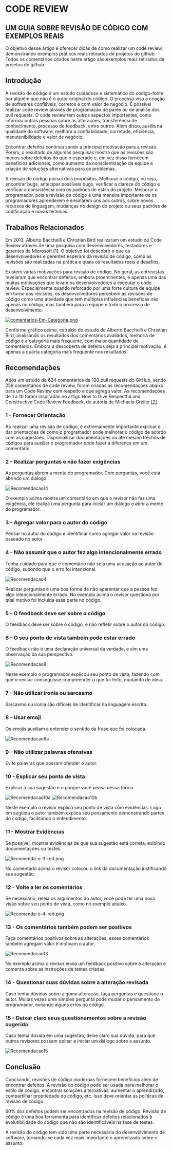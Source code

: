 # CODE REVIEW
## UM GUIA SOBRE REVISÃO DE CÓDIGO COM EXEMPLOS REAIS

O objetivo desse artigo é oferecer dicas de como realizar um code review, demonstrando exemplos práticos reais retirados de projetos do github. Todos os comentários citados neste artigo são exemplos reais retirados de projetos do github

## Introdução

A revisão de código é um estudo cuidadoso e sistemático do código-fonte por alguém que não é o autor original do código. O processo visa a criação de softwares confiáveis, corretos e com valor de negócio. É possível realizar code review através de programação de pares ou de análise dos pull requests. O code review tem outros aspectos importantes, como informar outras pessoas sobre as alterações, transferência de conhecimento, processo de feedback, entre outros. Além disso, auxilia na qualidade do software, melhora a confiabilidade, corretude, eficiência, manutenibilidade e valor de negócio. 

Encontrar defeitos continua sendo a principal motivação para a revisão. Porém, o resultado de algumas pesquisas mostra que as revisões são menos sobre defeitos do que o esperado e, em vez disso fornecem benefícios adicionais, como aumento da conscientização da equipe e criação de soluções alternativas para os problemas.

A revisão de código possui dois propósitos. Melhorar o código, ou seja, encontrar bugs, antecipar possíveis bugs, verificar a clareza do código e verificar a consistência com os padrões de estilo do projeto. Melhorar o programador, pois a revisão de código é uma maneira importante de os programadores aprenderem e ensinarem uns aos outros, sobre novos recursos de linguagem, mudanças no design do projeto ou seus padrões de codificação e novas técnicas.

## Trabalhos Relacionados

Em 2013, Alberto Bacchelli e  Christian Bird realizaram um estudo de Code Review através de uma pesquisa com desenvolvedores, testadores e gerentes da Microsoft [[1]](https://dl.acm.org/doi/10.5555/2486788.2486882). O objetivo foi descobrir o que os desenvolvedores e gerentes esperam da revisão de código, como as revisões são realizadas na prática e quais os resultados reais e desafios.

Existem várias motivações para revisão de código. No geral, as entrevistas revelaram que encontrar defeitos, embora proeminentes, é apenas uma das muitas motivações que levam os desenvolvedores a executar o code review. Especialmente quando reforçado por uma forte cultura de equipe em torno das revisões, os desenvolvedores percebem as revisões de código como uma atividade que tem múltiplas influências benéficas não apenas no código, mas também para a equipe e todo o processo de desenvolvimento. 

[![comentarios-Em-Categoria.png](https://i.postimg.cc/h4LbRFfM/comentarios-Em-Categoria.png)](https://postimg.cc/HjL7bh07)

Conforme gráfico acima, extraído do estudo de Alberto Bacchelli e  Christian Bird, analisando os resultados dos comentários avaliados, melhoria de código é a categoria mais frequente, com maior quantidade de comentários. Embora a descoberta de defeitos seja a principal motivação, é apenas a quarta categoria mais frequente nos resultados. 


## Recomendações

Após um estudo de 624 comentários de 120 pull requests do GitHub, sendo 259 comentários de code review, foram criadas as recomendações abaixo para um Code Review com respeito e que agrega valor. As recomendações de 1 a 10 foram inspiradas no artigo How to Give Respectful and Constructive Code Review Feedback, de autoria de Michaela Greiler [[2]](https://www.michaelagreiler.com/respectful-constructive-code-review-feedback/).


### 1 - Fornecer Orientação

Ao realizar uma revisão de código, é extremamente importante explicar e dar orientações de como o programador pode melhorar o código de acordo com as sugestões. Disponibilizar documentações ou até mesmo trechos de códigos para auxiliar o programador pode fazer a diferença em um comentário.


### 2 - Realizar perguntas e não fazer exigências

As perguntas abrem a mente do programador. Com perguntas, você está abrindo um diálogo.

![Recomendacao14](https://github.com/alinedtorres/monografiaSI/blob/main/Recomenda%C3%A7%C3%A3o%2012.png)

O exemplo acima mostra um comentário em que o revisor não faz uma exigência, ele realiza uma pergunta para iniciar um diálogo e abrir a mente do programador.


### 3 - Agregar valor para o autor do código

Pensar no autor do código e identificar como agregar valor na revisão baseado no autor.


### 4 - Não assumir que o autor fez algo intencionalmente errado

Tenha cuidado para que o comentário não seja uma acusação ao autor do código, supondo que o erro foi intencional.

![Recomendacao4](https://github.com/alinedtorres/monografiaSI/blob/main/Recomenda%C3%A7%C3%A3o%207.png)

Realizar perguntas é uma boa forma de não aparentar que a pessoa fez algo intencionalmente errado. No exemplo acima o revisor questiona por qual motivo foi incluída essa parte no código.


### 5 - O feedback deve ser sobre o código

O feedback deve ser sobre o código, e não refletir sobre o autor do código.


### 6 - O seu ponto de vista também pode estar errado

O feedback não é uma declaração universal da verdade, e sim uma observação da sua perspectiva.

![Recomendacao8](https://github.com/alinedtorres/monografiaSI/blob/main/Recomenda%C3%A7%C3%A3o%2011.png)

Neste exemplo o programador explicou seu ponto de vista, fazendo com que o revisor conseguisse compreender o que foi feito, mudando de ideia.


### 7 - Não utilizar ironia ou sarcasmo

Sarcasmo ou ironia são difíceis de identificar na linguagem escrita.


### 8 - Usar emoji

Os emojis auxiliam a entender o sentido da frase que foi colocada.

![Recomendacao9a](https://github.com/alinedtorres/monografiaSI/blob/main/Recomenda%C3%A7%C3%A3o%20emoticon2.png)


### 9 - Não utilizar palavras ofensivas

Evite palavras que possam ofender o autor.


### 10 - Explicar seu ponto de vista

Explicar a sua sugestão e o porque você pensa dessa forma.

![Recomendacao10a](https://github.com/alinedtorres/monografiaSI/blob/main/Recomenda%C3%A7%C3%A3o%2014a.png)
![Recomendacao10b](https://github.com/alinedtorres/monografiaSI/blob/main/Recomenda%C3%A7%C3%A3o%2014b.png)

Neste exemplo o revisor explica seu ponto de vista com evidências. Logo em seguida o autor também explica seu pensamento demonstrando partes do código, facilitando o entendimento.


### 11 - Mostrar Evidências

Se possível, mostrar evidências de que sua sugestão está correta, exibindo documentações ou testes.

![Recomenda-o-3-red.png](https://i.postimg.cc/nr8wRVxL/Recomenda-o-3-red.png)

No comentário acima o revisor colocou o link da documentação justificando sua sugestão.


### 12 - Volte a ler os comentários

Se necessário, releia os argumentos do autor, você pode ter uma nova visão sobre seu ponto de vista, como no exemplo abaixo.

![Recomenda-o-4-red.png](https://i.postimg.cc/Mpr53Zb8/Recomenda-o-4-red.png)


### 13 - Os comentários também podem ser positivos

Faça comentários positivos sobre as alterações, esses comentários também agregam valor e motivam o autor.

![Recomendacao13](https://github.com/alinedtorres/monografiaSI/blob/main/Recomenda%C3%A7%C3%A3o%206.png)

No exemplo acima o revisor envia um feedback positivo sobre a alteração e comenta sobre as instruções de testes criadas.


### 14 - Questionar suas dúvidas sobre a alteração revisada

Caso tenha dúvidas sobre alguma alteração, faça perguntas  e questione o autor. Muitas vezes uma simples pergunta pode mudar o pensamento do programador, evitando alguns erros no código.


### 15 - Deixar claro seus questionamentos sobre a revisão sugerida

Caso tenha dúvida em uma sugestão, deixe claro sua dúvida, para que outros revisores possam opinar e iniciar um diálogo sobre o assunto.

![Recomendacao15](https://github.com/alinedtorres/monografiaSI/blob/main/Recomenda%C3%A7%C3%A3o%2015.png)


## Conclusão

Concluindo, revisões de código modernas fornecem benefícios além de encontrar defeitos. A revisão do código pode ser usada para melhorar o estilo de código, encontrar soluções alternativas, aumentar o aprendizado, compartilhar propriedade do código, etc. Isso deve orientar as políticas de revisão de código.

60% dos defeitos podem ser encontrados na revisão de código. Revisão de código é uma boa ferramenta para identificar defeitos relacionados à evolutibilidade do código que não são identificáveis na fase de testes.

A revisão do código tem sido uma parte necessária do desenvolvimento de software, tornando-se cada vez mais importante o aprendizado sobre o assunto.




